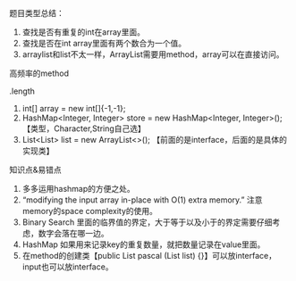题目类型总结：

1. 查找是否有重复的int在array里面。
2. 查找是否在int array里面有两个数合为一个值。
3. arraylist和list不太一样，ArrayList需要用method，array可以在直接访问。

高频率的method

.length
1. int[] array = new int[]{-1,-1};
2. HashMap<Integer, Integer> store = new HashMap<Integer, Integer>(); 【类型，Character,String自己选】
3. List<List<Integer>> list = new ArrayList<>(); 【前面的是interface，后面的是具体的实现类】

知识点&易错点

1. 多多运用hashmap的方便之处。
2. “modifying the input array in-place with O(1) extra memory.” 注意memory的space complexity的使用。
3. Binary Search 里面的临界值的界定，大于等于以及小于的界定需要仔细考虑，数字会落在哪一边。
4. HashMap 如果用来记录key的重复数量，就把数量记录在value里面。
5. 在method的创建类【public List<Integer> pascal (List<Integer> list) {}】可以放interface，input也可以放interface。
